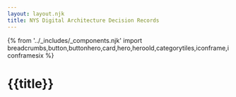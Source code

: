 ```yaml
---
layout: layout.njk
title: NYS Digital Architecture Decision Records 
---
```

{% from '../_includes/_components.njk' import breadcrumbs,button,buttonhero,card,hero,heroold,categorytiles,iconframe,iconframesix %} 

# {{title}}



